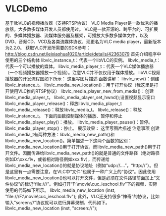 # VLCDemo
基于libVLC的视频播放器（支持RTSP协议） 
VLC Media Player是一款优秀的播放器，大多数多媒体开发人员都使用过。 VLC是一款开源的、跨平台的、可扩展的、多媒体播放器、流媒体服务器及框架，可播放大多数多媒体文件，以及DVD、音频CD、VCD及各类流媒体协议，现更名为VLC media player，最新版本为2.2.0。
获取VLC开发所需要的SDK参考：http://blog.csdn.net/leixiaohua1020/article/details/42363079
首先介绍程序中使用的三个结构体
libvlc_instance_t：代表一个libVLC的实例。
libvlc_media_t：代表一个可以播放的媒体。
libvlc_media_player_t：代表一个VLC媒体播放器（一个视频播放器播放一个视频）。注意VLC并不仅仅用于媒体播放。
libVLC视频播放器的开发流程图如下所示：
这里写图片描述
函数讲解：
libvlc_new()：创建libvlc_instance_t。
libvlc_media_new_location()：用于打开协议（我这里是打开使用VLC推的RTSP协议）
libvlc_media_player_new_from_media()：创建libvlc_media_player_t。
libvlc_media_player_set_hwnd();设置视频显示窗口
libvlc_media_player_release()：释放libvlc_media_player_t
libvlc_media_release()：释放libvlc_media_t。
libvlc_release()：释放libvlc_instance_t。
下面的函数控制媒体的播放、暂停和停止
libvlc_media_player_play()：播放。
libvlc_media_player_pause()：暂停。
libvlc_media_player_stop()：停止。
展示效果：
这里写图片描述
注意事项
创建libvlc_media_t有两种方法：libvlc_media_new_path()和libvlc_media_new_location()。简单描述一下这两个函数的区别：libvlc_media_new_location()用于打开协议，而libvlc_media_new_path()用于打开文件。因而传递给libvlc_media_new_path()的就是普通的文件路径（绝对路径例如D:\xxx.flv，或者相对路径例如xxx.flv），而传递给libvlc_media_new_location()的就是协议地址（例如“udp://….”，“http://”）。但是这里有一点需要注意，在VLC中“文件”也属于一种广义上的“协议”。因此使用libvlc_media_new_location()也可以打开文件，但是必须在文件路径前面加上“文件协议”的标记“file:///”。例如打开“F:\movie\cuc_ieschool.flv”下的视频，实际使用的代码如下所示。
libvlc_media_new_location (inst, "file:///F:\\movie\\cuc_ieschool.flv");
此外，VLC还支持很多“神奇”的协议，比如输入“screen://”协议就可以进行屏幕录制，代码如下。
libvlc_media_new_location (inst, "screen://");
